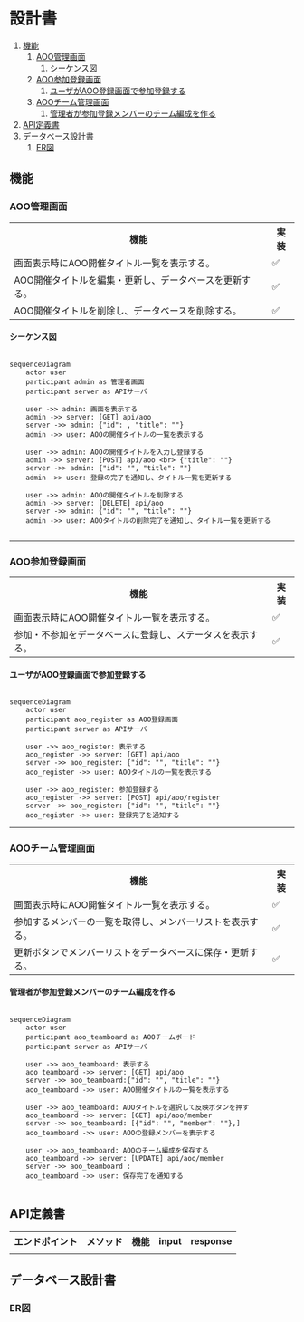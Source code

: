 # 設計書
1. [機能](#機能)
   1. [AOO管理画面](#aoo管理画面)
      1. [シーケンス図](#シーケンス図)
   2. [AOO参加登録画面](#aoo参加登録画面)
      1. [ユーザがAOO登録画面で参加登録する](#ユーザがaoo登録画面で参加登録する)
   3. [AOOチーム管理画面](#aooチーム管理画面)
      1. [管理者が参加登録メンバーのチーム編成を作る](#管理者が参加登録メンバーのチーム編成を作る)
2. [API定義書](#api定義書)
3. [データベース設計書](#データベース設計書)
   1. [ER図](#er図)

## 機能

### AOO管理画面
<table>
  <tr>
    <th>機能</th>
    <th>実装</th>
  </tr>
  <tr>
    <td>画面表示時にAOO開催タイトル一覧を表示する。</td>
    <td>✅</td>
  </tr>
  <tr>
    <td>AOO開催タイトルを編集・更新し、データベースを更新する。</td>
    <td>✅</td>
  </tr>
  <tr>
    <td>AOO開催タイトルを削除し、データベースを削除する。</td>
    <td>✅</td>
  </tr>
</table>

#### シーケンス図
```mermaid

sequenceDiagram
    actor user
    participant admin as 管理者画面
    participant server as APIサーバ
    
    user ->> admin: 画面を表示する 
    admin ->> server: [GET] api/aoo
    server ->> admin: {"id": , "title": ""}
    admin ->> user: AOOの開催タイトルの一覧を表示する
    
    user ->> admin: AOOの開催タイトルを入力し登録する
    admin ->> server: [POST] api/aoo <br> {"title": ""}
    server ->> admin: {"id": "", "title": ""}
    admin ->> user: 登録の完了を通知し、タイトル一覧を更新する

    user ->> admin: AOOの開催タイトルを削除する
    admin ->> server: [DELETE] api/aoo
    server ->> admin: {"id": "", "title": ""}
    admin ->> user: AOOタイトルの削除完了を通知し、タイトル一覧を更新する
    
```
---
### AOO参加登録画面

<table>
  <tr>
    <th>機能</th>
    <th>実装</th>
  </tr>
  <tr>
    <td>画面表示時にAOO開催タイトル一覧を表示する。</td>
    <td>✅</td>
  </tr>
  <tr>
    <td>参加・不参加をデータベースに登録し、ステータスを表示する。</td>
    <td>✅</td>
  </tr>
</table>

#### ユーザがAOO登録画面で参加登録する
```mermaid

sequenceDiagram
    actor user
    participant aoo_register as AOO登録画面
    participant server as APIサーバ

    user ->> aoo_register: 表示する
    aoo_register ->> server: [GET] api/aoo
    server ->> aoo_register: {"id": "", "title": ""}
    aoo_register ->> user: AOOタイトルの一覧を表示する
    
    user ->> aoo_register: 参加登録する
    aoo_register ->> server: [POST] api/aoo/register
    server ->> aoo_register: {"id": "", "title": ""}
    aoo_register ->> user: 登録完了を通知する
```
---
### AOOチーム管理画面

<table>
  <tr>
    <th>機能</th>
    <th>実装</th>
  </tr>
  <tr>
    <td>画面表示時にAOO開催タイトル一覧を表示する。</td>
    <td>✅</td>
  </tr>
  <tr>
    <td>参加するメンバーの一覧を取得し、メンバーリストを表示する。</td>
    <td>✅</td>
  </tr>
  <tr>
    <td>更新ボタンでメンバーリストをデータベースに保存・更新する。</td>
    <td>✅</td>
  </tr>
</table>

#### 管理者が参加登録メンバーのチーム編成を作る
```mermaid

sequenceDiagram
    actor user
    participant aoo_teamboard as AOOチームボード
    participant server as APIサーバ

    user ->> aoo_teamboard: 表示する
    aoo_teamboard ->> server: [GET] api/aoo
    server ->> aoo_teamboard:{"id": "", "title": ""}
    aoo_teamboard ->> user: AOO開催タイトルの一覧を表示する

    user ->> aoo_teamboard: AOOタイトルを選択して反映ボタンを押す
    aoo_teamboard ->> server: [GET] api/aoo/member
    server ->> aoo_teamboard: [{"id": "", "member": ""},]
    aoo_teamboard ->> user: AOOの登録メンバーを表示する

    user ->> aoo_teamboard: AOOのチーム編成を保存する
    aoo_teamboard ->> server: [UPDATE] api/aoo/member
    server ->> aoo_teamboard : 
    aoo_teamboard ->> user: 保存完了を通知する 
    
```

## API定義書

<table>
  <tr>
    <th>エンドポイント</th>
    <th>メソッド</th>
    <th>機能</th>
    <th>input</th>
    <th>response</th>
  </tr>
  <tr>
    <td></td>
    <td></td>
    <td></td>
    <td></td>
    <td></td>
  </tr>
</table>

## データベース設計書
### ER図